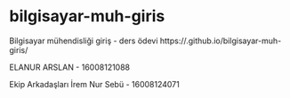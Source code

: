# bilgisayar-muh-giris
Bilgisayar mühendisliği giriş - ders ödevi
https://<elanurrarslan>.github.io/bilgisayar-muh-giris/

ELANUR ARSLAN - 16008121088

Ekip Arkadaşları
İrem Nur Sebü - 16008124071
